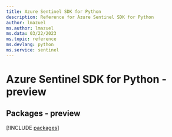 ```yaml
---
title: Azure Sentinel SDK for Python
description: Reference for Azure Sentinel SDK for Python
author: lmazuel
ms.author: lmazuel
ms.data: 03/22/2023
ms.topic: reference
ms.devlang: python
ms.service: sentinel
---
```

# Azure Sentinel SDK for Python - preview
## Packages - preview
[!INCLUDE [packages](sentinel-index.md)]